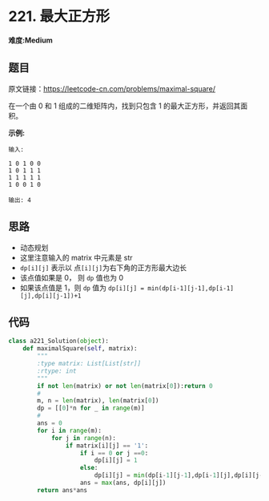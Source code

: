 # 221. 最大正方形
**难度:Medium**
## 题目
原文链接：https://leetcode-cn.com/problems/maximal-square/

在一个由 0 和 1 组成的二维矩阵内，找到只包含 1 的最大正方形，并返回其面积。

**示例:**
```
输入: 

1 0 1 0 0
1 0 1 1 1
1 1 1 1 1
1 0 0 1 0

输出: 4
```
## 思路
* 动态规划
* 这里注意输入的 matrix 中元素是 str
* `dp[i][j]` 表示以 点`[i][j]`为右下角的正方形最大边长
* 该点值如果是 0， 则 `dp` 值也为 0
* 如果该点值是 1，则 `dp` 值为 `dp[i][j] = min(dp[i-1][j-1],dp[i-1][j],dp[i][j-1])+1`

## 代码
```python
class a221_Solution(object):
    def maximalSquare(self, matrix):
        """
        :type matrix: List[List[str]]
        :rtype: int
        """
        if not len(matrix) or not len(matrix[0]):return 0
        #
        m, n = len(matrix), len(matrix[0])
        dp = [[0]*n for _ in range(m)]
        #
        ans = 0
        for i in range(m):
            for j in range(n):
                if matrix[i][j] == '1':
                    if i == 0 or j ==0:
                        dp[i][j] = 1
                    else:
                        dp[i][j] = min(dp[i-1][j-1],dp[i-1][j],dp[i][j-1])+1
                    ans = max(ans, dp[i][j])
        return ans*ans
```
